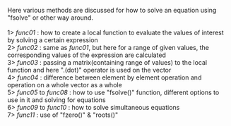 Here various methods are discussed for how to solve an equation using "fsolve" or other way around. 
<br/> <br/>
1> *func01* : how to create a local function to evaluate the values of interest by solving a certain expression  <br/>
2> *func02* : same as *func01*, but here for a range of given values, the corresponding values of the expression are calculated <br/>
3> *func03* : passing a matrix(containing range of values) to the local function and here ".(dot)" operator is used on the vector  <br />
4> *func04* : difference between element by element operation and operation on a whole vector as a whole <br />
5> *func05* to *func08* : how to use "fsolve()" function, different options to use in it and solving for equations  <br />
6> *func09* to *func10* : how to solve simultaneous equations <br/>
7> *func11* : use of "fzero()" & "roots()" <br/>
